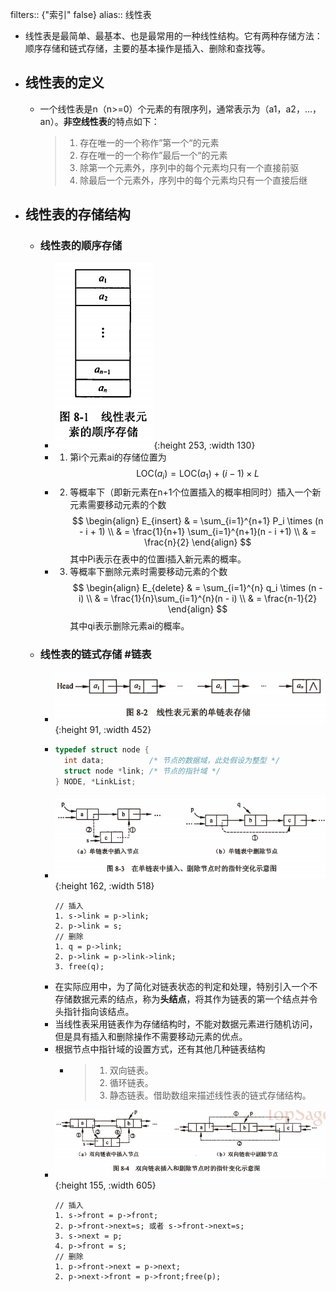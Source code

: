 filters:: {"索引" false}
alias:: 线性表

- 线性表是最简单、最基本、也是最常用的一种线性结构。它有两种存储方法：顺序存储和链式存储，主要的基本操作是插入、删除和查找等。
- ## 线性表的定义
	- 一个线性表是n（n>=0）个元素的有限序列，通常表示为（a1，a2，…，an）。**非空线性表**的特点如下：
	  > 1. 存在唯一的一个称作”第一个“的元素
	  > 2. 存在唯一的一个称作”最后一个“的元素
	  > 3. 除第一个元素外，序列中的每个元素均只有一个直接前驱
	  > 4. 除最后一个元素外，序列中的每个元素均只有一个直接后继
- ## 线性表的存储结构
	- ### 线性表的顺序存储
		- ![image.png](../assets/image_1648944007764_0.png){:height 253, :width 130}
		- 1. 第i个元素ai的存储位置为
		  $$
		  \mathrm{LOC}(a_i) = \mathrm{LOC}(a_1) + (i - 1) \times L
		  $$
		- 2. 等概率下（即新元素在n+1个位置插入的概率相同时）插入一个新元素需要移动元素的个数
		  $$
		  \begin{align}
		  E_{insert} & = \sum_{i=1}^{n+1} P_i \times (n - i + 1) \\
		  & = \frac{1}{n+1} \sum_{i=1}^{n+1}(n - i +1) \\
		  & = \frac{n}{2}
		  \end{align}
		  $$
		  其中Pi表示在表中的位置i插入新元素的概率。
		- 3. 等概率下删除元素时需要移动元素的个数
		  $$
		  \begin{align}
		  E_{delete}  & = \sum_{i=1}^{n} q_i \times (n - i) \\
		    & = \frac{1}{n}\sum_{i=1}^{n}(n - i) \\
		    & = \frac{n-1}{2}
		  \end{align}
		  $$
		  其中qi表示删除元素ai的概率。
	- ### 线性表的链式存储 #链表
		- ![image.png](../assets/image_1648944049154_0.png){:height 91, :width 452}
		- ```c
		  typedef struct node {
		    int data;          /* 节点的数据域，此处假设为整型 */
		    struct node *link; /* 节点的指针域 */
		  } NODE, *LinkList;
		  ```
		- ![image.png](../assets/image_1648944072830_0.png){:height 162, :width 518} 
		  ```
		  // 插入
		  1. s->link = p->link;
		  2. p->link = s;
		  // 删除
		  1. q = p->link;
		  2. p->link = p->link->link;
		  3. free(q);
		  ```
		- 在实际应用中，为了简化对链表状态的判定和处理，特别引入一个不存储数据元素的结点，称为**头结点**，将其作为链表的第一个结点并令头指针指向该结点。
		- 当线性表采用链表作为存储结构时，不能对数据元素进行随机访问，但是具有插入和删除操作不需要移动元素的优点。
		- 根据节点中指针域的设置方式，还有其他几种链表结构
			- > 1. 双向链表。
			  > 2. 循环链表。
			  > 3. 静态链表。借助数组来描述线性表的链式存储结构。
		- ![image.png](../assets/image_1648944128510_0.png){:height 155, :width 605} 
		  ```
		  // 插入
		  1. s->front = p->front;
		  2. p->front->next=s; 或者 s->front->next=s;
		  3. s->next = p;
		  4. p->front = s;
		  // 删除
		  1. p->front->next = p->next;
		  2. p->next->front = p->front;free(p);
		  ```